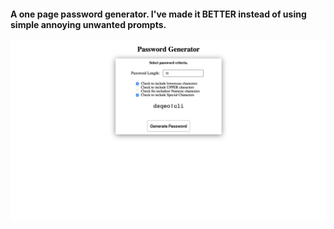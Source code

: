 #### A one page password generator. I've made it BETTER instead of using simple annoying unwanted prompts.

![Screenshot of Project](/imgs/Screen%20Shot%202020-08-01%20at%209.25.37%20PM.png)
